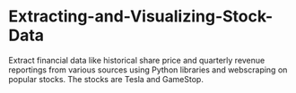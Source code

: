 # Extracting-and-Visualizing-Stock-Data
Extract financial data like historical share price and quarterly revenue reportings from various sources using Python libraries and webscraping on popular stocks. The stocks are Tesla and GameStop.
